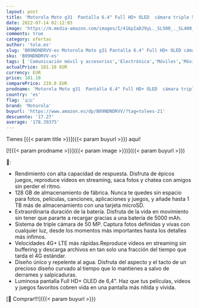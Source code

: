 ```yaml
---
layout: post
title: 'Motorola Moto g31  Pantalla 6.4" Full HD+ OLED  cámara triple 50MP  procesador octa core  batería 5000 mAH  dual SIM  4/128 GB  Android 11   Gris [Versión ES/PT]'
date: 2022-07-14 02:12:03
image: 'https://m.media-amazon.com/images/I/416pIaDJ9yL._SL500_._SL400_.jpg'
comments: true
category: ofertas
author: 'tole.es'
slug: 'B09NDNDRVV-es Motorola Moto g31 Pantalla 6.4" Full HD+ OLED cámara...'
sku: 'B09NDNDRVV-es'
tags: [ 'Comunicación móvil y accesorios','Electrónica','Móviles','Móviles y smartphones libres','android','motorola','🇪🇸', ]
actualPrice: 181.18 EUR
currency: EUR
price: 181.18
comparePrice: 219.0 EUR
prodname: 'Motorola Moto g31  Pantalla 6.4" Full HD+ OLED  cámara triple 50MP  procesador octa core  batería 5000 mAH  dual SIM  4/128 GB  Android 11   Gris [Versión ES/PT]'
country: 'es'
flag: '🇪🇸'
brand: 'Motorola'
buyurl: 'https://www.amazon.es/dp/B09NDNDRVV/?tag=tolees-21'
descuento: '17.27'
average: '178.39375'
---
```


Tienes [{{< param title >}}]({{< param buyurl >}}) aqui!

[![{{< param prodname >}}]({{< param image >}})]({{< param buyurl >}})

🔎:

- Rendimiento con alta capacidad de respuesta. Disfruta de épicos juegos, reproduce vídeos en streaming, saca fotos y chatea con amigos sin perder el ritmo.
- 128 GB de almacenamiento de fábrica. Nunca te quedes sin espacio para fotos, películas, canciones, aplicaciones y juegos, y añade hasta 1 TB más de almacenamiento con una tarjeta microSD.
- Extraordinaria duración de la batería. Disfruta de la vida en movimiento sin tener que pararte a recargar gracias a una batería de 5000 mAh.
- Sistema de triple cámara de 50 MP. Captura fotos definidas y vivas con cualquier luz, desde los momentos más importantes hasta los detalles más ínfimos.
- Velocidades 4G+ LTE más rápidas.Reproduce vídeos en streaming sin buffering y descarga archivos en tan solo una fracción del tiempo que tarda el 4G estándar.
- Diseño único y repelente al agua. Disfruta del aspecto y el tacto de un precioso diseño curvado al tiempo que lo mantienes a salvo de derrames y salpicaduras.
- Luminosa pantalla Full HD+ OLED de 6,4". Haz que tus películas, vídeos y juegos favoritos cobren vida en una pantalla más nítida y vívida.

[🛒 Comprar!!!]({{< param buyurl >}})
